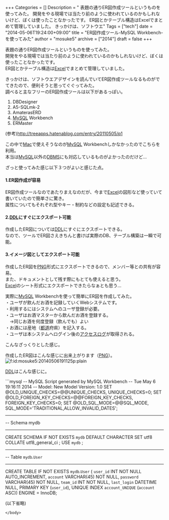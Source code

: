 +++
Categories = []
Description = " 表題の通りER図作成ツールというものを使ってみた。 開発をやる現場では当たり前のように使われているのかもしれないけど、ぼくは使ったことなかったです。 ER図とかテーブル構造はExcelでまとめて管理していました。  きっかけは、ソフトウエ"
Tags = ["tech"]
date = "2014-05-06T19:24:00+09:00"
title = "ER図作成ツール-MySQL Workbench- を使ってみた"
author = "mosuke5"
archive = ["2014"]
draft = false
+++

<body>
<p>表題の通りER図作成ツールというものを使ってみた。<br>
開発をやる現場では当たり前のように使われているのかもしれないけど、ぼくは使ったことなかったです。<br>
ER図とかテーブル構造は<a class="keyword" href="http://d.hatena.ne.jp/keyword/Excel">Excel</a>でまとめて管理していました。</p>
<p>きっかけは、ソフトウエアデザインを読んでいてER図作成ツールなるものがでてきたので、便利そうと思ってぐぐってみた。<br>
調べると主なフリーのER図作成ツールは以下があるっぽい。</p>

<ol>
<li>DBDesigner</li>
<li>A5-SQLmk-2</li>
<li>AmaterasERD</li>
<li>
<a class="keyword" href="http://d.hatena.ne.jp/keyword/MySQL">MySQL</a> Workbench</li>
<li>ERMaster</li>
</ol>
<p>(参考)<a href="http://treeapps.hatenablog.com/entry/20110505/p1">http://treeapps.hatenablog.com/entry/20110505/p1</a></p>
<p>この中で<a class="keyword" href="http://d.hatena.ne.jp/keyword/Mac">Mac</a>で使えそうなのが<a class="keyword" href="http://d.hatena.ne.jp/keyword/MySQL">MySQL</a> Workbenchしかなかったのでこちらを利用。<br>
本当は<a class="keyword" href="http://d.hatena.ne.jp/keyword/MySQL">MySQL</a>以外の<a class="keyword" href="http://d.hatena.ne.jp/keyword/DBMS">DBMS</a>にも対応しているものがよかったのだけど…</p>
<p>ざっと使ってみた感じ以下３つがよいと感じた点。</p>
<h4>1.ER図作成が容易</h4>ER図作成ツールなのであたりまえなのだが、今まで<a class="keyword" href="http://d.hatena.ne.jp/keyword/Excel">Excel</a>の図形など使っていて書いていたので簡単さに驚き。<br>
属性についてもそれぞれ型やキー・制約などの設定も記述できる。<p></p>
<h4>2.<a class="keyword" href="http://d.hatena.ne.jp/keyword/DDL">DDL</a>にすぐにエクスポート可能</h4>作成したER図については<a class="keyword" href="http://d.hatena.ne.jp/keyword/DDL">DDL</a>にすぐにエクスポートできる。<br>
なので、ツールでER図さえきちんと書けば実際のDB、テーブル構築は一瞬で可能。<p></p>
<h4>3.イメージ図としてエクスポート可能</h4>作成したER図を<a class="keyword" href="http://d.hatena.ne.jp/keyword/PNG">PNG</a>形式にエクスポートできるので、メンバー等との共有が容易。<br>
また、ドキュメントとして残す際にもとても使えると思う。<br>
<a class="keyword" href="http://d.hatena.ne.jp/keyword/Excel">Excel</a>のシート形式にエクスポートできたらなぁとも思う…<br>
<p>実際に<a class="keyword" href="http://d.hatena.ne.jp/keyword/MySQL">MySQL</a> Workbenchを使って簡単にER図を作成してみた。<br>
・ユーザが飲んだお酒を記録していくWebシステムです。<br>
・利用するにはシステムへのユーザ登録が必要。<br>
・ユーザはお酒マスターから飲んだお酒を登録する。<br>
　→同じお酒を何度登録（飲んでも）よい<br>
・お酒には産地（<a class="keyword" href="http://d.hatena.ne.jp/keyword/%C5%D4%C6%BB">都道</a>府県）を記入する。<br>
・ユーザは本システムへログイン後の<a class="keyword" href="http://d.hatena.ne.jp/keyword/%A5%A2%A5%AF%A5%BB%A5%B9%A5%ED%A5%B0">アクセスログ</a>が取得される。</p>
<p>こんなざっくりとした感じ。</p>
<p>作成したER図はこんな感じに出来上がります（<a class="keyword" href="http://d.hatena.ne.jp/keyword/PNG">PNG</a>）。<br>
<span itemscope itemtype="http://schema.org/Photograph"><img src="https://cdn-ak.f.st-hatena.com/images/fotolife/m/mosuke5/20140506/20140506191125.png" alt="f:id:mosuke5:20140506191125p:plain" title="f:id:mosuke5:20140506191125p:plain" class="hatena-fotolife" itemprop="image"></span></p>
<p><a class="keyword" href="http://d.hatena.ne.jp/keyword/DDL">DDL</a>はこんな感じに。</p>
```mysql
-- MySQL Script generated by MySQL Workbench
-- Tue May  6 19:16:11 2014
-- Model: New Model    Version: 1.0
SET @OLD_UNIQUE_CHECKS=@@UNIQUE_CHECKS, UNIQUE_CHECKS=0;
SET @OLD_FOREIGN_KEY_CHECKS=@@FOREIGN_KEY_CHECKS, FOREIGN_KEY_CHECKS=0;
SET @OLD_SQL_MODE=@@SQL_MODE, SQL_MODE='TRADITIONAL,ALLOW_INVALID_DATES';

-- -----------------------------------------------------
-- Schema mydb
-- -----------------------------------------------------
CREATE SCHEMA IF NOT EXISTS `mydb` DEFAULT CHARACTER SET utf8 COLLATE utf8_general_ci ;
USE `mydb` ;

-- -----------------------------------------------------
-- Table `mydb`.`User`
-- -----------------------------------------------------
CREATE TABLE IF NOT EXISTS `mydb`.`User` (
  `user_id` INT NOT NULL AUTO_INCREMENT,
  `account` VARCHAR(45) NOT NULL,
  `password` VARCHAR(45) NOT NULL,
  `team_id` INT NOT NULL,
  `last_login` DATETIME NULL,
  PRIMARY KEY (`user_id`),
  UNIQUE INDEX `account_UNIQUE` (`account` ASC))
ENGINE = InnoDB;

(以下省略)
 
```
</body>

